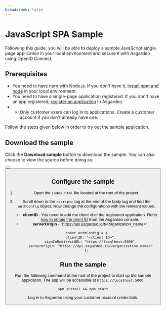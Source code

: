 ```yaml
---
breadcrumb: false
---
```


# JavaScript SPA Sample

Following this guide, you will be able to deploy a sample JavaScript single page application in your local environment and secure it with Asgardeo using OpenID Connect.

## Prerequisites

- You need to have npm with Node.js. If you don't have it, [Install npm and node](https://www.npmjs.com/get-npm) in your local environment.
- You need to have a single-page application registered. If you don't have an app registered, <a href ="/guides/applications/spa/register-app">register an application</a> in Asgardeo.
- - Only <a :href="$withBase('/guides/user-management/manage-users/user-accounts/customer/')">customer</a> users can log in to applications. <a :href="$withBase('/guides/user-management/manage-users/user-accounts/customer/#onboard-customer-user')">Create a customer account</a> if you don't already have one.

Follow the steps given below in order to try out the sample application.

## Download the sample

Click the **Download sample** button to download the sample. You can also choose to view the source before doing so.

<Button 
    buttonType='grey-outlined-icon'
    displayType='inline-button'
    buttonText='Download sample'
    startIconPath='images/technologies/javascript-logo.svg'
    endIconPath='icons/downloadIcon.svg'
    externalLink='https://github.com/asgardeo/asgardeo-auth-spa-sdk/releases/latest/download/asgardeo-html-js-app.zip'
    v-bind:openInNewTab='true'
/>
<Button 
    buttonType='grey-outlined-icon'
    displayType='inline-button'
    buttonText='View source'
    endIconPath='images/technologies/github-logo.svg'
    externalLink='https://github.com/asgardeo/asgardeo-auth-spa-sdk/tree/main/samples/asgardeo-html-js-app'
    v-bind:openInNewTab='true'
/>

## Configure the sample

1.  Open the `index.html` file located at the root of the project. 
2.  Scroll down to the `<script>` tag at the end of the body tag and find the `authConfig` object. Now change the configurations with the relevant values.
    
    - **clientID** - You need to add the client id of the registered application. Refer <a href = "/guides/applications/spa/configure-login/#obtain-client-id">how to obtain the client ID</a> from the Asgardeo console.
    - **serverOrigin** - "https://api.asgardeo.io/t/<organization_name>"

    ``` HTML{2,4}
    const authConfig = {
        clientID: "<client ID>",
        signInRedirectURL: "https://localhost:5000",
        serverOrigin: "https://api.asgardeo.io/<organization_name>"
    };
    ```

## Run the sample

Run the following command at the root of the project to start up the sample application. The app will be accessible at `https://localhost:5000`. 

```bash
npm install && npm start
```

Log in to Asgardeo using your customer account credentials.

